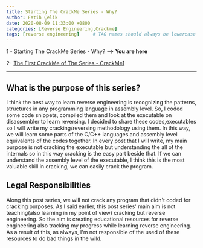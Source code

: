 ```yaml
---
title: Starting The CrackMe Series - Why?
author: Fatih Çelik
date: 2020-08-09 11:33:00 +0800
categories: [Reverse Engineering,Crackme]
tags: [reverse engineering]     # TAG names should always be lowercase
---
```


1 - Starting The CrackMe Series - Why? --> **You are here**

2- [The First CrackMe of The Series - CrackMe1](https://fatihhcelik.blogspot.com/2020/08/2-first-crackme-of-series-crackme1.html)

---

## What is the purpose of this series?

I think the best way to learn reverse engineering is recognizing the patterns, structures in any programming language in assembly level. So, I coded some code snippets, compiled them and look at the executable on disassembler to learn reversing. I decided to share these codes,executables so I will write my cracking/reversing methodology using them. In this way, we will learn some parts of the C/C++ languages and assembly level equivalents of the codes together.  In every post that I will write, my main purpose is not cracking the executable but understanding the all of the internals so in this way cracking is the easy part beside that. If we can understand the assembly level of the executable, I think this is the most valuable skill in cracking, we can easily crack the program.

## Legal Responsibilities

Along this post series, we will not crack any program that didn't coded for cracking purposes. As I said earlier, this post series' main aim is not teaching(also learning in my point of view) cracking but reverse engineering. So the aim is creating educational resources for reverse engineering also tracking my progress while learning reverse engineering. As a result of this, as always, I'm not responsible of the used of these resources to do bad things in the wild.
